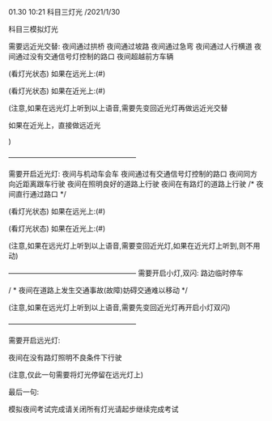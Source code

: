 01.30 10:21
科目三灯光 /2021/1/30

科目三模拟灯光



需要远近光交替:
夜间通过拱桥
夜间通过坡路
夜间通过急弯
夜间通过人行横道
夜间通过没有交通信号灯控制的路口
夜间超越前方车辆



(看灯光状态)  如果在远光上:(#)

(看灯光状态)  如果在近光上:(#)



(注意,如果在远光灯上听到以上语音,需要先变回近光灯再做远近光交替

如果在近光上，直接做远近光


)

  ——————————————————

需要开启近光灯:
夜间与机动车会车
夜间通过有交通信号灯控制的路口
夜间同方向近距离跟车行驶
夜间在照明良好的道路上行驶
夜间在有路灯的道路上行驶
/*    夜间直行通过路口   */



(看灯光状态)  如果在远光上:(#)

(看灯光状态)  如果在近光上:(#)



(注意,如果在远光灯上听到以上语音,需要变回近光灯,如果在近光灯上听到,则不用动)

   ——————————————————
需要开启小灯,双闪:
路边临时停车

/ *   夜间在道路上发生交通事故(故障)妨碍交通难以移动      */

(注意,如果在远光灯上听到以上语音,需要先变回近光灯再开启小灯双闪)

  ——————————————————

需要开启远光灯:

夜间在没有路灯照明不良条件下行驶

(注意,仅此一句需要将灯光停留在远光灯上)

最后一句:

模拟夜间考试完成请关闭所有灯光请起步继续完成考试

